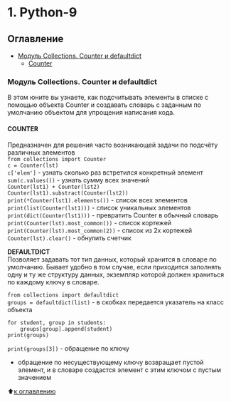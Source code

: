 # 1. Python-9

## Оглавление 
* [Модуль Collections. Counter и defaultdict](#модуль-collections-counter-и-defaultdict)  
    + [Counter](#counter)

### Модуль Collections. Counter и defaultdict
В этом юните вы узнаете, как подсчитывать элементы в списке с помощью объекта Counter и создавать словарь с заданным по умолчанию объектом для упрощения написания кода.  

#### COUNTER
Предназначен для решения часто возникающей задачи по подсчёту различных элементов  
`from collections import Counter`  
`c = Counter(lst)`  
`c['elem']` - узнать сколько раз встретился конкретный элемент  
`sum(c.values())` - узнать сумму всех значений  
`Counter(lst1) + Counter(lst2)`  
`Counter(lst1).substract(Counter(lst2))`  
`print(*Counter(lst1).elements())` - список всех элементов  
`print(list(Counter(lst1)))` - список уникальных элементов  
`print(dict(Counter(lst1)))` - превратить Counter в обычный словарь  
`print(Counter(lst).most_common())` - список кортежей  
`print(Counter(lst).most_common(2))` - список из 2х кортежей  
`Counter(lst).clear()` - обнулить счетчик  

**DEFAULTDICT**  
Позволяет задавать тот тип данных, который хранится в словаре по умолчанию. Бывает удобно в том случае, если приходится заполнять одну и ту же структуру данных, экземпляр которой должен храниться по каждому ключу в словаре.  

`from collections import defaultdict`  
`groups = defaultdict(list)` - в скобках передается указатель на класс объекта  

```
for student, group in students:  
    groups[group].append(student)  
print(groups)  
```  

`print(groups[3])` - обращение по ключу  
* обращение по несуществующему ключу возвращает пустой элемент, и в словаре создастся элемент с этим ключом с пустым значением  


:arrow_up:[к оглавлению](#оглавление)